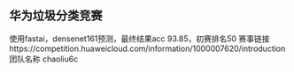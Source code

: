 ## 华为垃圾分类竞赛
使用fastai，densenet161预测，最终结果acc 93.85，初赛排名50
赛事链接https://competition.huaweicloud.com/information/1000007620/introduction
团队名称 chaoliu6c

